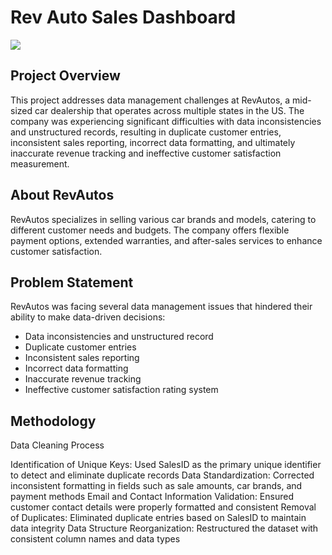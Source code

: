 # Rev Auto Sales Dashboard
![](Car-Dealer_Stores.jpg)

## Project Overview
This project addresses data management challenges at RevAutos, a mid-sized car dealership that operates across multiple states in the US. The company was experiencing significant difficulties with data inconsistencies and unstructured records, resulting in duplicate customer entries, inconsistent sales reporting, incorrect data formatting, and ultimately inaccurate revenue tracking and ineffective customer satisfaction measurement.

## About RevAutos
RevAutos specializes in selling various car brands and models, catering to different customer needs and budgets. The company offers flexible payment options, extended warranties, and after-sales services to enhance customer satisfaction.

## Problem Statement
RevAutos was facing several data management issues that hindered their ability to make data-driven decisions:

- Data inconsistencies and unstructured record
- Duplicate customer entries
- Inconsistent sales reporting
- Incorrect data formatting
- Inaccurate revenue tracking
- Ineffective customer satisfaction rating system

## Methodology  
Data Cleaning Process

Identification of Unique Keys: Used SalesID as the primary unique identifier to detect and eliminate duplicate records
Data Standardization: Corrected inconsistent formatting in fields such as sale amounts, car brands, and payment methods
Email and Contact Information Validation: Ensured customer contact details were properly formatted and consistent
Removal of Duplicates: Eliminated duplicate entries based on SalesID to maintain data integrity
Data Structure Reorganization: Restructured the dataset with consistent column names and data types
